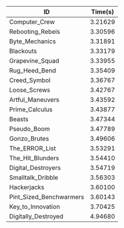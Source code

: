 |ID|Time(s)|
|-|-|
|Computer_Crew|3.21629|
|Rebooting_Rebels|3.30596|
|Byte_Mechanics|3.31891|
|Blackouts|3.33179|
|Grapevine_Squad|3.33955|
|Rug_Heed_Bend|3.35409|
|Creed_Symbol|3.36767|
|Loose_Screws|3.42767|
|Artful_Maneuvers|3.43592|
|Prime_Calculus|3.43877|
|Beasts|3.47344|
|Pseudo_Boom|3.47789|
|Gonzo_Brutes|3.49606|
|The_ERROR_List|3.53291|
|The_Hit_Blunders|3.54410|
|Digital_Destroyers|3.54719|
|Smalltalk_Dribble|3.56303|
|Hackerjacks|3.60100|
|Pint_Sized_Benchwarmers|3.60143|
|Key_to_Innovation|3.70425|
|Digitally_Destroyed|4.94680|
